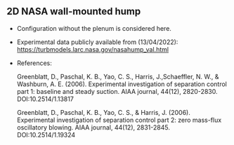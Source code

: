 <!------------------------------------------------------------------------- -->

## 2D NASA wall-mounted hump

- Configuration without the plenum is considered here.
- Experimental data publicly available from (13/04/2022):
https://turbmodels.larc.nasa.gov/nasahump_val.html
- References:

    Greenblatt, D., Paschal, K. B., Yao, C. S.,
    Harris, J.,Schaeffler, N. W., & Washburn, A. E. (2006).
    Experimental investigation of separation control part 1:
    baseline and steady suction. AIAA journal, 44(12), 2820-2830.
    DOI:10.2514/1.13817

    Greenblatt, D., Paschal, K. B., Yao, C. S., & Harris, J. (2006).
    Experimental investigation of separation control part 2:
    zero mass-flux oscillatory blowing.
    AIAA journal, 44(12), 2831-2845.
    DOI:10.2514/1.19324


<!------------------------------------------------------------------------- -->
